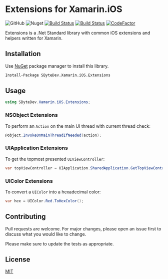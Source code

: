 # Extensions for Xamarin.iOS
![GitHub](https://img.shields.io/github/license/SByteDev/Net.Xamarin.iOS.Extensions.svg)
![Nuget](https://img.shields.io/nuget/v/SByteDev.Xamarin.iOS.Extensions.svg)
[![Build Status](https://img.shields.io/bitrise/40bc65fa6cbbbe67/develop?label=development&token=nb5ptlUig_ZdZ7u0l6BmIQ&branch)](https://app.bitrise.io/app/40bc65fa6cbbbe67)
[![Build Status](https://img.shields.io/bitrise/40bc65fa6cbbbe67/master?label=production&token=nb5ptlUig_ZdZ7u0l6BmIQ&branch)](https://app.bitrise.io/app/40bc65fa6cbbbe67)
[![CodeFactor](https://www.codefactor.io/repository/github/sbytedev/net.xamarin.ios.extensions/badge)](https://www.codefactor.io/repository/github/sbytedev/net.xamarin.ios.extensions)

Extensions is a .Net Standard library with common iOS extensions and helpers written for Xamarin.

## Installation

Use [NuGet](https://www.nuget.org) package manager to install this library.

```bash
Install-Package SByteDev.Xamarin.iOS.Extensions
```

## Usage
```cs
using SByteDev.Xamarin.iOS.Extensions;
```

### NSObject Extensions
To perform an `Action` on the main UI thread with current thread check:

```cs
@object.InvokeOnMainThreadIfNeeded(action); 
```

### UIApplication Extensions
To get the topmost presented `UIViewController`:

```cs
var topViewController = UIApplication.SharedApplication.GetTopViewController(); 
```

### UIColor Extensions
To convert a `UIColor` into a hexadecimal color:

```cs
var hex = UIColor.Red.ToHexColor();
```

## Contributing
Pull requests are welcome. For major changes, please open an issue first to discuss what you would like to change.

Please make sure to update the tests as appropriate.

## License
[MIT](https://choosealicense.com/licenses/mit/)
